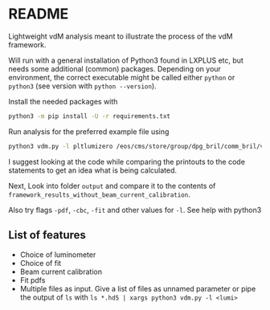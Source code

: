 # README

Lightweight vdM analysis meant to illustrate the process of the vdM framework.

Will run with a general installation of Python3 found in LXPLUS etc, but needs some  additional (common) packages. Depending on your environment, the correct executable might be called either `python` or `python3` (see version with `python --version`).

Install the needed packages with

```bash
python3 -m pip install -U -r requirements.txt
```

Run analysis for the preferred example file using

```bash
python3 vdm.py -l pltlumizero /eos/cms/store/group/dpg_bril/comm_bril/vdmdata/2021/original/7525/7525_2110302352_2110310014.hd5
```

I suggest looking at the code while comparing the printouts to the code statements to get an idea what is being calculated.

Next, Look into folder `output` and compare it to the contents of `framework_results_without_beam_current_calibration`.

Also try flags `-pdf`, `-cbc`, `-fit` and other values for `-l`. See help with python3 

## List of features
- Choice of luminometer
- Choice of fit
- Beam current calibration
- Fit pdfs
- Multiple files as input. Give a list of files as unnamed parameter or pipe the output of `ls` with ` ls *.hd5 | xargs python3 vdm.py -l <lumi> `
